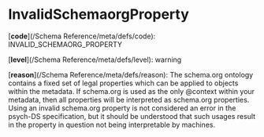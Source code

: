 # InvalidSchemaorgProperty

[**code**](/Schema Reference/meta/defs/code): INVALID_SCHEMAORG_PROPERTY

[**level**](/Schema Reference/meta/defs/level): warning

[**reason**](/Schema Reference/meta/defs/reason): The schema.org ontology contains a fixed set of legal properties which can be applied to objects within the metadata. If schema.org is used as the only @context within your metadata, then all properties will be interpreted as schema.org properties. Using an invalid schema.org property is not considered an error in the psych-DS specification, but it should be understood that such usages result in the property in question not being interpretable by machines.